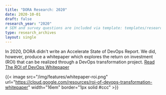 ```yaml
---
title: "DORA Research: 2020"
date: 2020-10-01
draft: false
research_year: "2020"
# SEM and survey questions are included via template: templates/research_archives/single.html, if specified in front matter. The data for survey questions can be found at data/survey_questions.json
type: research_archives
layout: single
---
```


In 2020, DORA didn't write an Accelerate State of DevOps Report. We did, however, produce a whitepaper which explores the return on investment (ROI) that can be realized through a DevOps transformation project. [Read The ROI of DevOps Whitepaper](https://cloud.google.com/resources/roi-of-devops-transformation-whitepaper)

{{< image src="/img/features/whitepaper-roi.png" url="https://cloud.google.com/resources/roi-of-devops-transformation-whitepaper" width="16em" border="1px solid #ccc" >}}  